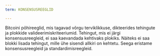 ```yaml
---
term: KONSENSUSREEGLID

---
```

Bitcoini põhireeglid, mis tagavad võrgu terviklikkuse, dikteerides tehingute ja plokkide valideerimiskriteeriumid. Tehingut, mis ei järgi konsensusreegleid, ei saa kaevandada kehtivaks plokiks. Näiteks ei saa blokki lisada tehingut, mille ühe sisendi allkiri on kehtetu. Seega eristame konsensusreegleid ja standardimisreegleid.